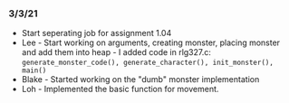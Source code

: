 ### 3/3/21
* Start seperating job for assignment 1.04
* Lee -  Start working on arguments, creating monster, placing monster and add them into heap
      - I added code in rlg327.c: `generate_monster_code(), generate_character(), init_monster(), main()`
* Blake - Started working on the "dumb" monster implementation
* Loh - Implemented the basic function for movement.      